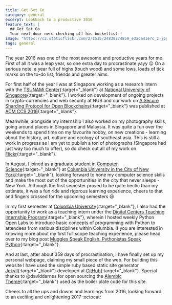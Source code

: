 ```yaml
---
title: Get Set Go
category: general
excerpt: Lookback to a productive 2016
feature_text: |
  ## Get Set Go
  Your next door nerd checking off his bucketlist !
image: "https://c2.staticflickr.com/2/1515/24838274859_e3aca41e7c_z.jpg"
tags: general
---
```


The year 2016 was one of the most awesome and productive years for me. First of all it was a leap year, so one extra day to procrastinate yayy :stuck_out_tongue: On a serious note, a year full of highs (touch wood) and some lows, loads of tick marks on the to-do list, friends and greater aims.

For first half of the year I was at Singapore working as a research intern with the [TSUNAMi Center](http://www.comp.nus.edu.sg/~tsunami/){:target="_blank"} at [National University of Singapore](http://www.nus.edu.sg/){:target="_blank"}. I worked on development of ongoing projects in crypto-currencies and web security at NUS and our work on [A Secure Sharding Protocol for Open Blockchains](http://dl.acm.org/citation.cfm?id=2978389){:target="_blank"} was published at [ACM CCS 2016](https://www.sigsac.org/ccs/CCS2016/){:target="_blank"}.

Meanwhile, alongside my internship I also worked on my photography skills, going around places in Singapore and Malaysia. It was quite a fun over the weekends to spend time on my favourite hobby, on new creations - learning about the history, art, culture and ecology of southeast asia. This is still a work in progress as I am yet to publish a ton of photographs (Singapore had just way too much to offer), so do check out all of my work on [Flickr]({{site.contact.flickr}}){:target="_blank"}.

In August, I joined as a graduate student in [Computer Science]({{site.columbia.cs}}){:target="_blank"} at [Columbia University in the City of New York]({{site.columbia.university}}){:target="_blank"}, looking forward to hone my computer science skills and make the most out of the opportunities in the city that never sleeps - New York. Although the first semester proved to be quite hectic than my estimate, it was a fun ride and rigorous learning experience, cheers to that and fingers crossed for the upcoming semesters :smiley:

In my first semester at [Columbia University]({{site.columbia.university}}){:target="_blank"}, I also had the opportunity to work as a teaching intern under the [Digital Centers Teaching Internship Program](http://library.columbia.edu/technology/specialized-technologies/digital_internship.html){:target="_blank"}, wherein I hosted weekly Python Open Labs to introduce basic concepts of programming with Python to attendees from various disciplines within Columbia. If you are interested in knowing more about my first full scope teaching experience, please head over to my blog post [Muggles Speak English. Pythonistas Speak Python](https://blogs.cul.columbia.edu/dcip/2016/12/23/muggles-speak-english-pythonistas-speak-python/){:target="_blank"}.

And at last, after about 359 days of procrastination, I have finally set up my personal webpage, claiming my small piece of the web. For building this website I have used the simple ruby based static site generator [Jekyll](https://jekyllrb.com/){:target="_blank"} developed at [GitHub](https://github.com){:target="_blank"}. Special thanks to @daviddarnes for open sourcing the [Alembic Theme](https://alembic.darn.es){:target="_blank"} used as the boiler plate code for this site.

Cheers to all the ups and downs and learnings from 2016, looking forward to an exciting and enlightening 2017 :octocat: